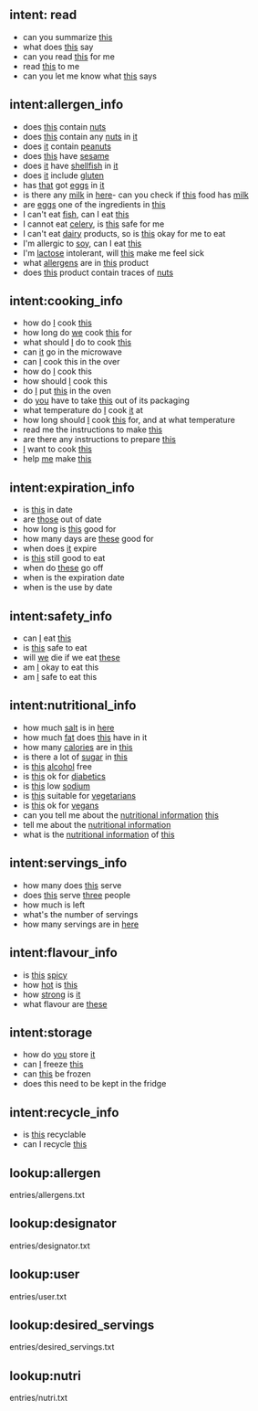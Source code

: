 ## intent: read
- can you summarize [this](designator)
- what does [this](designator) say
- can you read [this](designator) for me
- read [this](designator) to me
- can you let me know what [this](designator) says

## intent:allergen_info
- does [this](designator) contain [nuts](allergen)
- does [this](designator) contain any [nuts](allergen) in [it](designator)
- does [it](designator) contain [peanuts](allergen) 
- does [this](designator) have [sesame](allergen)
- does [it](designator) have [shellfish](allergen) in [it](designator)
- does [it](designator) include [gluten](allergen)
- has [that](designator) got [eggs](allergen) in [it](designator)
- is there any [milk](allergen) in [here](designator)- can you check if [this](designator) food has [milk](allergen)
- are [eggs](allergen) one of the ingredients in [this](designator)
- I can't eat [fish](allergen), can I eat [this](designator)
- I cannot eat [celery](allergen), is [this](designator) safe for me
- I can't eat [dairy](allergen) products, so is [this](designator) okay for me to eat 
- I'm allergic to [soy](allergen), can I eat [this](designator)
- I'm [lactose](allergen) intolerant, will [this](designator) make me feel sick
- what [allergens](allergen) are in [this](designator) product
- does [this](designator) product contain traces of [nuts](allergen)

## intent:cooking_info
- how do [I](user) cook [this](designator)
- how long do [we](user) cook [this](designator) for
- what should [I](user) do to cook [this](designator)
- can [it](designator) go in the microwave
- can [I](user) cook this in the over
- how do [I](user) cook this
- how should [I](user) cook this
- do [I](user) put [this](designator) in the oven
- do [you](user) have to take [this](designator) out of its packaging
- what temperature do [I](user) cook [it](designator) at
- how long should [I](user) cook [this](designator) for, and at what temperature
- read me the instructions to make [this](designator)
- are there any instructions to prepare [this](designator)
- [I](user) want to cook [this](designator)
- help [me](user) make [this](designator)

## intent:expiration_info
- is [this](designator) in date
- are [those](designator) out of date
- how long is [this](desingator) good for
- how many days are [these](designator) good for
- when does [it](designator) expire
- is [this](designator) still good to eat
- when do [these](designator) go off
- when is the expiration date
- when is the use by date

## intent:safety_info
- can [I](user) eat [this](designator)
- is [this](designator) safe to eat
- will [we](user) die if we eat [these](designator)
- am [I](user) okay to eat this
- am [I](user) safe to eat this

## intent:nutritional_info
- how much [salt](nutri) is in [here](designator)
- how much [fat](nutri) does [this](designator) have in it
- how many [calories](nutri) are in [this](designator)
- is there a lot of [sugar](nutri) in [this](designator)
- is [this](designator) [alcohol](nutri) free
- is [this](designator) ok for [diabetics](user)
- is [this](designator) low [sodium](nutri)
- is [this](designator) suitable for [vegetarians](user)
- is [this](designator) ok for [vegans](user)
- can you tell me about the [nutritional information](nutri) [this](designator) 
- tell me about the [nutritional information](nutri)
- what is the [nutritional information](nutri) of [this](designator) 

## intent:servings_info
- how many does [this](designator) serve
- does [this](designator) serve [three](desired_servings) people
- how much is left
- what's the number of servings
- how many servings are in [here](designator)

## intent:flavour_info
- is [this](designator) [spicy](flavour)
- how [hot](flavour) is [this](designator)
- how [strong](flavour) is [it](designator)
- what flavour are [these](designator)

## intent:storage
- how do [you](user) store [it](designator)
- can [I](user) freeze [this](designator)
- can [this](designator) be frozen
- does this need to be kept in the fridge

## intent:recycle_info
- is [this](designator) recyclable
- can I recycle [this](designator)

## lookup:allergen
entries/allergens.txt

## lookup:designator
entries/designator.txt

## lookup:user
entries/user.txt

## lookup:desired_servings
entries/desired_servings.txt

## lookup:nutri
entries/nutri.txt

